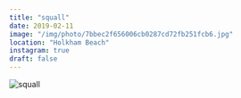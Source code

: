 ```yaml
---
title: "squall"
date: 2019-02-11
image: "/img/photo/7bbec2f656006cb0287cd72fb251fcb6.jpg"
location: "Holkham Beach"
instagram: true
draft: false
---
```


![squall](/img/photo/7bbec2f656006cb0287cd72fb251fcb6.jpg)
